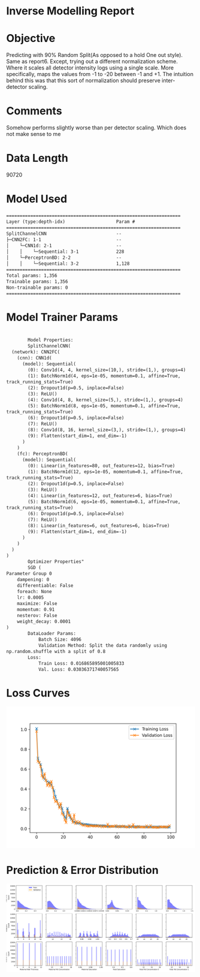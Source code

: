 
Inverse Modelling Report
========================

# Objective


Predicting with 90% Random Split(As opposed to a hold One out style). Same as report6. Except, trying out a different normalization scheme. Where it scales all detector intensity logs using a single scale. More specifically, maps the values from -1 to -20 between -1 and +1. The intuition behind this was that this sort of normalization should preserve inter-detector scaling.  

# Comments


Somehow performs slightly worse than per detector scaling. Which does not make sense to me  

# Data Length


90720  

# Model Used


```
=================================================================
Layer (type:depth-idx)                   Param #
=================================================================
SplitChannelCNN                          --
├─CNN2FC: 1-1                            --
│    └─CNN1d: 2-1                        --
│    │    └─Sequential: 3-1              228
│    └─PerceptronBD: 2-2                 --
│    │    └─Sequential: 3-2              1,128
=================================================================
Total params: 1,356
Trainable params: 1,356
Non-trainable params: 0
=================================================================
```  

# Model Trainer Params


```

        Model Properties:
        SplitChannelCNN(
  (network): CNN2FC(
    (cnn): CNN1d(
      (model): Sequential(
        (0): Conv1d(4, 4, kernel_size=(10,), stride=(1,), groups=4)
        (1): BatchNorm1d(4, eps=1e-05, momentum=0.1, affine=True, track_running_stats=True)
        (2): Dropout1d(p=0.5, inplace=False)
        (3): ReLU()
        (4): Conv1d(4, 8, kernel_size=(5,), stride=(1,), groups=4)
        (5): BatchNorm1d(8, eps=1e-05, momentum=0.1, affine=True, track_running_stats=True)
        (6): Dropout1d(p=0.5, inplace=False)
        (7): ReLU()
        (8): Conv1d(8, 16, kernel_size=(3,), stride=(1,), groups=4)
        (9): Flatten(start_dim=1, end_dim=-1)
      )
    )
    (fc): PerceptronBD(
      (model): Sequential(
        (0): Linear(in_features=80, out_features=12, bias=True)
        (1): BatchNorm1d(12, eps=1e-05, momentum=0.1, affine=True, track_running_stats=True)
        (2): Dropout1d(p=0.5, inplace=False)
        (3): ReLU()
        (4): Linear(in_features=12, out_features=6, bias=True)
        (5): BatchNorm1d(6, eps=1e-05, momentum=0.1, affine=True, track_running_stats=True)
        (6): Dropout1d(p=0.5, inplace=False)
        (7): ReLU()
        (8): Linear(in_features=6, out_features=6, bias=True)
        (9): Flatten(start_dim=1, end_dim=-1)
      )
    )
  )
)
        Optimizer Properties"
        SGD (
Parameter Group 0
    dampening: 0
    differentiable: False
    foreach: None
    lr: 0.0005
    maximize: False
    momentum: 0.91
    nesterov: False
    weight_decay: 0.0001
)
        DataLoader Params: 
            Batch Size: 4096
            Validation Method: Split the data randomly using np.random.shuffle with a split of 0.8
        Loss:
            Train Loss: 0.016865895001005833
            Val. Loss: 0.03036371740057565
```  

# Loss Curves
  
  
![Loss Curves](figures/report7_5.png)  

# Prediction & Error Distribution
  
  
![Prediction & Error Distribution](figures/report7_6.png)  
